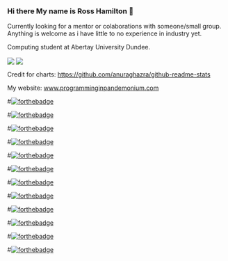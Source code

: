 ### Hi there My name is Ross Hamilton 👋

Currently looking for a mentor or colaborations with someone/small group. Anything is welcome as i have little to no experience in industry yet.  

Computing student at Abertay University Dundee.   
   

<img align="center" src="https://github-readme-stats.vercel.app/api?username=lokenwow&theme=radical&include_all_commits=true&count_private=true&show_icons=true&hide_rank=false&count_private=true"/>

<img align="center" src="https://github-readme-stats.vercel.app/api/top-langs/?username=Lokenwow&theme=radical&layout=compact&count_private=true&langs_count=8"/>


Credit for charts: https://github.com/anuraghazra/github-readme-stats
   
My website: www.programminginpandemonium.com

#[![forthebadge](https://forthebadge.com/images/badges/powered-by-coffee.svg)](https://forthebadge.com)

#[![forthebadge](https://forthebadge.com/images/badges/works-on-my-machine.svg)](https://forthebadge.com)

#[![forthebadge](https://forthebadge.com/images/badges/made-with-crayons.svg)](https://forthebadge.com)

#[![forthebadge](https://forthebadge.com/images/badges/it-works-why.svg)](https://forthebadge.com)

#[![forthebadge](https://forthebadge.com/images/badges/gluten-free.svg)](https://forthebadge.com)

#[![forthebadge](https://forthebadge.com/images/badges/contains-tasty-spaghetti-code.svg)](https://forthebadge.com)

#[![forthebadge](https://forthebadge.com/images/badges/built-with-love.svg)](https://forthebadge.com)

#[![forthebadge](https://forthebadge.com/images/badges/contains-17-coffee-cups.svg)](https://forthebadge.com)

#[![forthebadge](https://forthebadge.com/images/badges/as-seen-on-tv.svg)](https://forthebadge.com)

#[![forthebadge](https://forthebadge.com/images/badges/ages-18.svg)](https://forthebadge.com)

#[![forthebadge](https://forthebadge.com/images/badges/0-percent-optimized.svg)](https://forthebadge.com)

#[![forthebadge](https://forthebadge.com/images/badges/60-percent-of-the-time-works-every-time.svg)](https://forthebadge.com)
